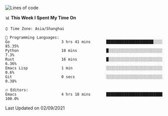 <!--START_SECTION:waka-->
![Lines of code](https://img.shields.io/badge/From%20Hello%20World%20I%27ve%20Written-49772%20lines%20of%20code-blue)

📊 **This Week I Spent My Time On** 

```text
⌚︎ Time Zone: Asia/Shanghai

💬 Programming Languages: 
Go                       3 hrs 41 mins       █████████████████████░░░░   85.35% 
Python                   18 mins             █░░░░░░░░░░░░░░░░░░░░░░░░   7.3% 
Rust                     16 mins             █░░░░░░░░░░░░░░░░░░░░░░░░   6.36% 
Emacs Lisp               1 min               ░░░░░░░░░░░░░░░░░░░░░░░░░   0.6% 
Git                      0 secs              ░░░░░░░░░░░░░░░░░░░░░░░░░   0.38%

🔥 Editors: 
Emacs                    4 hrs 18 mins       █████████████████████████   100.0%

```


 Last Updated on 02/09/2021
<!--END_SECTION:waka-->
